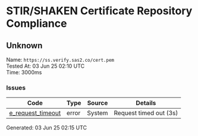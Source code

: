 # STIR/SHAKEN Certificate Repository Compliance

## Unknown

Name: `https://ss.verify.sas2.co/cert.pem`\
Tested At: 03 Jun 25 02:10 UTC\
Time: 3000ms

### Issues

| Code | Type | Source | Details |
|------|------|--------|---------|
| [e_request_timeout](../../ISSUES/e_request_timeout/README.md) | error | System | Request timed out (3s) |

Generated: 03 Jun 25 02:15 UTC